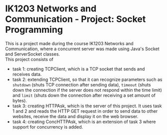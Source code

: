 # IK1203 Networks and Communication - Project: Socket Programming
<!--This is a repository for a project in the course IK1203 Networks and Communcation spring term 2023. The repository should contain all tasks for the project and will be updated during the course of the project. This repository is made as way to keep all tasks and their source code collected in one place.

This project was made by Roy L.-->

This is a project made during the course IK1203 Networks and Communication, where a concurrent server was made using Java's Socket and ServerSocket classes.  
This project consists of
 - task 1: creating TCPClient, which is a TCP socket that sends and receives data.
 - task 2: extending TCPClient, so that it can recognize parameters such as `shutdown` (shuts TCP connection after sending data), `timeout` (shuts down the connection if the server does not respond within the time limit) and `limit` (shuts down the connection after receiving a set amount of bytes).
 - task 3: creating HTTPAsk, which is the server of this project. It uses task 1 and 2 and reads the HTTP GET request in order to send data to other websites, receive the data and display it on the web browser.
 - task 4: creating ConcHTTPAsk, which is an extension of task 3 where support for concurrency is added.

